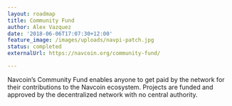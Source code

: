 ```yaml
---
layout: roadmap
title: Community Fund
author: Alex Vazquez
date: '2018-06-06T17:07:30+12:00'
feature_image: /images/uploads/navpi-patch.jpg
status: completed
externalUrl: https://navcoin.org/community-fund/

---
```


Navcoin’s Community Fund enables anyone to get paid by the network for their contributions to the Navcoin ecosystem. Projects are funded and approved by the decentralized network with no central&nbsp;authority.
